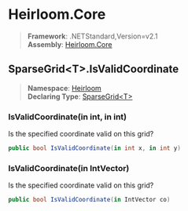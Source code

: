 # Heirloom.Core

> **Framework**: .NETStandard,Version=v2.1  
> **Assembly**: [Heirloom.Core][0]  

## SparseGrid\<T>.IsValidCoordinate

> **Namespace**: [Heirloom][0]  
> **Declaring Type**: [SparseGrid\<T>][1]  

### IsValidCoordinate(in int, in int)

Is the specified coordinate valid on this grid?

```cs
public bool IsValidCoordinate(in int x, in int y)
```

### IsValidCoordinate(in IntVector)

Is the specified coordinate valid on this grid?

```cs
public bool IsValidCoordinate(in IntVector co)
```

[0]: ../../../Heirloom.Core.md
[1]: ../SparseGrid[T].md
